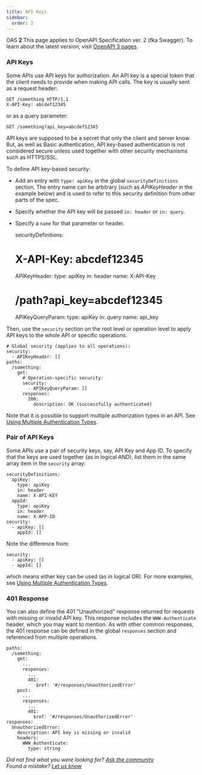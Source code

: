 ```yaml
---
title: API Keys
sidebar:
  order: 2
---
```


OAS **2** This page applies to OpenAPI Specification ver. 2 (fka Swagger). To learn about the latest version, visit [OpenAPI 3 pages](/specification/authentication/api-keys/).

### API Keys

Some APIs use API keys for authorization. An API key is a special token that the client needs to provide when making API calls. The key is usually sent as a request header:

    GET /something HTTP/1.1
    X-API-Key: abcdef12345

or as a query parameter:

    GET /something?api_key=abcdef12345

API keys are supposed to be a secret that only the client and server know. But, as well as Basic authentication, API key-based authentication is not considered secure unless used together with other security mechanisms such as HTTPS/SSL.

To define API key-based security:

- Add an entry with `type: apiKey` in the global `securityDefinitions` section. The entry name can be arbitrary (such as _APIKeyHeader_ in the example below) and is used to refer to this security definition from other parts of the spec.
- Specify whether the API key will be passed `in: header` or `in: query`.
- Specify a `name` for that parameter or header.

  securityDefinitions:

  # X-API-Key: abcdef12345

  APIKeyHeader:
  type: apiKey
  in: header
  name: X-API-Key

  # /path?api_key=abcdef12345

  APIKeyQueryParam:
  type: apiKey
  in: query
  name: api_key

Then, use the `security` section on the root level or operation level to apply API keys to the whole API or specific operations.

    # Global security (applies to all operations):
    security:
      - APIKeyHeader: []
    paths:
      /something:
        get:
          # Operation-specific security:
          security:
            - APIKeyQueryParam: []
          responses:
            200:
              description: OK (successfully authenticated)

Note that it is possible to support multiple authorization types in an API. See [Using Multiple Authentication Types](/specification/20/authentication/#multiple).

### Pair of API Keys

Some APIs use a pair of security keys, say, API Key and App ID. To specify that the keys are used together (as in logical AND), list them in the same array item in the `security` array:

    securityDefinitions:
      apiKey:
        type: apiKey
        in: header
        name: X-API-KEY
      appId:
        type: apiKey
        in: header
        name: X-APP-ID
    security:
      - apiKey: []
        appId: []

Note the difference from:

    security:
      - apiKey: []
      - appId: []

which means either key can be used (as in logical OR). For more examples, see [Using Multiple Authentication Types](/specification/20/authentication/#multiple).

### 401 Response

You can also define the 401 "Unauthorized" response returned for requests with missing or invalid API key. This response includes the `WWW-Authenticate` header, which you may want to mention. As with other common responses, the 401 response can be defined in the global `responses` section and referenced from multiple operations.

    paths:
      /something:
        get:
          ...
          responses:
            ...
            401:
               $ref: '#/responses/UnauthorizedError'
        post:
          ...
          responses:
            ...
            401:
              $ref: '#/responses/UnauthorizedError'
    responses:
      UnauthorizedError:
        description: API key is missing or invalid
        headers:
          WWW_Authenticate:
            type: string

_Did not find what you were looking for? [Ask the community](https://community.smartbear.com/t5/Swagger-Open-Source-Tools/bd-p/SwaggerOSTools)  
Found a mistake? [Let us know](https://github.com/swagger-api/swagger.io/issues)_
